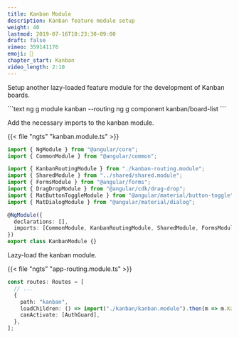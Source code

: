 ```yaml
---
title: Kanban Module
description: Kanban feature module setup
weight: 40
lastmod: 2019-07-16T10:23:30-09:00
draft: false
vimeo: 359141176
emoji: 🍱
chapter_start: Kanban
video_length: 2:10
---
```


Setup another lazy-loaded feature module for the development of Kanban boards.

<File name="command line">
  <Terminal />
</File>
```text
ng g module kanban --routing
ng g component kanban/board-list
```

Add the necessary imports to the kanban module.

{{< file "ngts" "kanban.module.ts" >}}

```typescript
import { NgModule } from "@angular/core";
import { CommonModule } from "@angular/common";

import { KanbanRoutingModule } from "./kanban-routing.module";
import { SharedModule } from "../shared/shared.module";
import { FormsModule } from "@angular/forms";
import { DragDropModule } from "@angular/cdk/drag-drop";
import { MatButtonToggleModule } from "@angular/material/button-toggle";
import { MatDialogModule } from "@angular/material/dialog";

@NgModule({
  declarations: [],
  imports: [CommonModule, KanbanRoutingModule, SharedModule, FormsModule, DragDropModule, MatDialogModule, MatButtonToggleModule],
})
export class KanbanModule {}
```

Lazy-load the kanban module.

{{< file "ngts" "app-routing.module.ts" >}}

```typescript
const routes: Routes = [
  // ...
  {
    path: "kanban",
    loadChildren: () => import("./kanban/kanban.module").then(m => m.KanbanModule),
    canActivate: [AuthGuard],
  },
];
```
